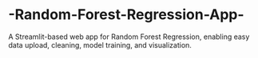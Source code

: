 # -Random-Forest-Regression-App-
A Streamlit-based web app for Random Forest Regression, enabling easy data upload, cleaning, model training, and visualization.
